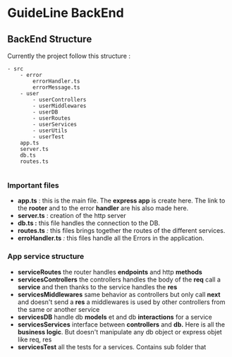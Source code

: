 # GuideLine BackEnd

## BackEnd Structure

Currently the project follow this structure :

```text
- src
    - error
        errorHandler.ts
        errorMessage.ts
    - user
        - userControllers
        - userMiddlewares
        - userDB
        - userRoutes
        - userServices
        - userUtils
        - userTest
    app.ts
    server.ts
    db.ts
    routes.ts
    
```

### Important files

* **app.ts** : this is the main file. The **express app** is create here. The link to the **rooter** and to the error **handler** are his also made here.
* **server.ts** : creation of the http server 
* **db.ts :** this file handles the connection to the DB.
* **routes.ts** _:_ this files brings together the routes of the different services.
* **erroHandler.ts** _:_ this files handle all the Errors in the application. 

### App service structure

* **serviceRoutes**  the router handles **endpoints** and http **methods**
* **servicesControllers** the controllers handles the body of the **req** call a **service** and then thanks to the service handles the **res**
* **servicesMiddlewares** same behavior as controllers but only call **next** and doesn't send a **res**  a middlewares is used by other controllers from the same or another service
* **servicesDB** handle db **models** et and db **interactions** for a service
* **servicesServices** interface between **controllers** and **db.** Here is all the **business logic**. But doesn't manipulate any db object or express objet like req, res 
* **servicesTest** all the tests for a services. Contains sub folder that  



